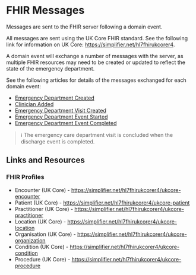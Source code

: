 ﻿# FHIR Messages

Messages are sent to the FHIR server following a domain event. 

All messages are sent using the UK Core FHIR standard. See the following link
for information on UK Core: https://simplifier.net/hl7fhirukcorer4.

A domain event will exchange a number of messages with the server, as multiple FHIR 
resources may need to be created or updated to reflect the state of the emergency department.

See the following articles for details of the messages exchanged for each domain 
event:

* [Emergency Department Created](./fhir-messages/EmergencyDepartmentCreated.md)
* [Clinician Added](./fhir-messages/ClinicianAdded.md)
* [Emergency Department Visit Created](./fhir-messages/EmergencyDepartmentVisitCreated.md)
* [Emergency Department Event Started](./fhir-messages/EmergencyDepartmentEventStarted.md)
* [Emergency Department Event Completed](./fhir-messages/EmergencyDepartmentEventCompleted.md)

> :information_source: The emergency care department visit is concluded when the discharge
> event is completed.

## Links and Resources

### FHIR Profiles

* Encounter (UK Core) - https://simplifier.net/hl7fhirukcorer4/ukcore-encounter
* Patient (UK Core) - https://simplifier.net/hl7fhirukcorer4/ukcore-patient
* Practitioner (UK Core) - https://simplifier.net/hl7fhirukcorer4/ukcore-practitioner
* Location (UK Core) - https://simplifier.net/hl7fhirukcorer4/ukcore-location
* Organisation (UK Core) - https://simplifier.net/hl7fhirukcorer4/ukcore-organization
* Condition (UK Core) - https://simplifier.net/hl7fhirukcorer4/ukcore-condition
* Procedure (UK Core) - https://simplifier.net/hl7fhirukcorer4/ukcore-procedure